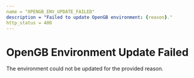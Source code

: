 ```yaml
---
name = "OPENGB_ENV_UPDATE_FAILED"
description = "Failed to update OpenGB environment: {reason}."
http_status = 400
---
```


# OpenGB Environment Update Failed

The environment could not be updated for the provided reason.
